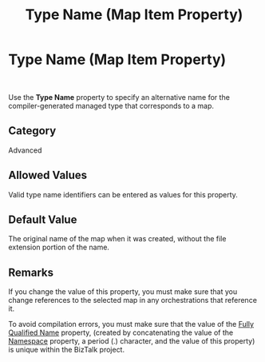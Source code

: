 ﻿---
title: Type Name (Map Item Property)
TOCTitle: Type Name (Map Item Property)
ms:assetid: 68881504-1571-4502-9c41-b3853985769e
ms:mtpsurl: https://msdn.microsoft.com/library/Aa560581(v=BTS.80)
ms:contentKeyID: 51528651
ms.date: 08/30/2017
mtps_version: v=BTS.80
---

# Type Name (Map Item Property)

 

Use the **Type Name** property to specify an alternative name for the compiler-generated managed type that corresponds to a map.

## Category

Advanced

## Allowed Values

Valid type name identifiers can be entered as values for this property.

## Default Value

The original name of the map when it was created, without the file extension portion of the name.

## Remarks

If you change the value of this property, you must make sure that you change references to the selected map in any orchestrations that reference it.

To avoid compilation errors, you must make sure that the value of the [Fully Qualified Name](fully-qualified-name-map-item-property.md) property, (created by concatenating the value of the [Namespace](namespace-map-item-property.md) property, a period (.) character, and the value of this property) is unique within the BizTalk project.

